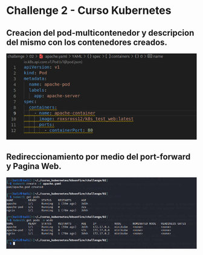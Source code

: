 # Challenge 2 - Curso Kubernetes

## Creacion del pod-multicontenedor y descripcion del mismo con los contenedores creados.

![yaml](https://github.com/lsmcba/challenge-kubernetes/blob/main/img/yaml.png)

## Redireccionamiento por medio del port-forward y Pagina Web.

![pod](https://github.com/lsmcba/challenge-kubernetes/blob/main/img/pods.png)